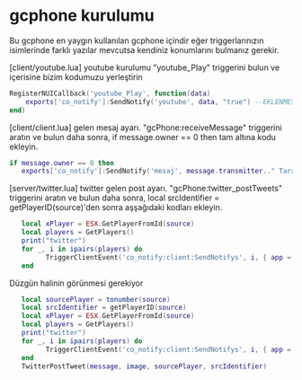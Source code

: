 # gcphone kurulumu 

Bu gcphone en yaygın kullanılan gcphone içindir eğer triggerlarınızın isimlerinde farklı yazılar mevcutsa kendiniz konumlarını bulmanız gerekir.
 
[client/youtube.lua] youtube kurulumu
"youtube_Play" triggerini bulun ve içerisine bizim kodumuzu yerleştirin
```lua
RegisterNUICallback('youtube_Play', function(data)
    exports['co_notify']:SendNotify('youtube', data, "true") --EKLENMESİ GEREKEN KOD!
end)
```

[client/client.lua] gelen mesaj ayarı.
"gcPhone:receiveMessage" triggerini aratın ve bulun daha sonra,  if message.owner == 0 then tam altına kodu ekleyin.
 ```lua
 if message.owner == 0 then
    exports['co_notify']:SendNotify('mesaj', message.transmitter.." Tarafından gelen mesaj.", message.message) --EKLENMESİ GEREKEN KOD!
```



[server/twitter.lua] twitter gelen post ayarı.
"gcPhone:twitter_postTweets" triggerini aratın ve bulun daha sonra, local srcIdentifier = getPlayerID(source)'den sonra aşşağıdaki kodları ekleyin.
 ```lua
	local xPlayer = ESX.GetPlayerFromId(source)
	local players = GetPlayers()
	print("twitter")
    for _, i in ipairs(players) do
	      TriggerClientEvent('co_notify:client:SendNotifys', i, { app = "twitter" , title = "@"..xPlayer.getName(), content = message , source = i })
	end
```
Düzgün halinin görünmesi gerekiyor
 ```lua
    local sourcePlayer = tonumber(source)
    local srcIdentifier = getPlayerID(source)
	local xPlayer = ESX.GetPlayerFromId(source)
	local players = GetPlayers()
	print("twitter")
    for _, i in ipairs(players) do
	      TriggerClientEvent('co_notify:client:SendNotifys', i, { app = "twitter" , title = "@"..xPlayer.getName(), content = message , source = i })
	end
    TwitterPostTweet(message, image, sourcePlayer, srcIdentifier)
```
